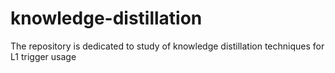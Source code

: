 # knowledge-distillation
The repository is dedicated to study of knowledge distillation techniques for L1 trigger usage
